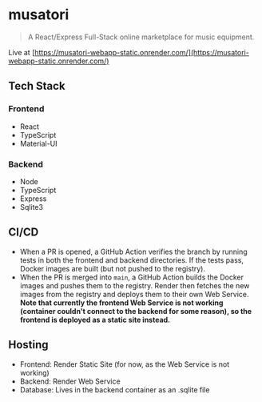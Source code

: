 # musatori

> A React/Express Full-Stack online marketplace for music equipment.

Live at [https://musatori-webapp-static.onrender.com/](https://musatori-webapp-static.onrender.com/)

## Tech Stack

### Frontend

- React
- TypeScript
- Material-UI

### Backend

- Node
- TypeScript
- Express
- Sqlite3

## CI/CD

- When a PR is opened, a GitHub Action verifies the branch by running tests in both the frontend and backend directories. If the tests pass, Docker images are built (but not pushed to the registry).
- When the PR is merged into `main`, a GitHub Action builds the Docker images and pushes them to the registry. Render then fetches the new images from the registry and deploys them to their own Web Service. **Note that currently the frontend Web Service is not working (container couldn't connect to the backend for some reason), so the frontend is deployed as a static site instead.**

## Hosting

- Frontend: Render Static Site (for now, as the Web Service is not working)
- Backend: Render Web Service
- Database: Lives in the backend container as an .sqlite file
